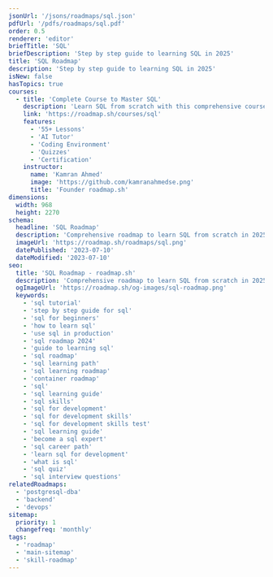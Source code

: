 ```yaml
---
jsonUrl: '/jsons/roadmaps/sql.json'
pdfUrl: '/pdfs/roadmaps/sql.pdf'
order: 0.5
renderer: 'editor'
briefTitle: 'SQL'
briefDescription: 'Step by step guide to learning SQL in 2025'
title: 'SQL Roadmap'
description: 'Step by step guide to learning SQL in 2025'
isNew: false
hasTopics: true
courses:
  - title: 'Complete Course to Master SQL'
    description: 'Learn SQL from scratch with this comprehensive course'
    link: 'https://roadmap.sh/courses/sql'
    features:
      - '55+ Lessons'
      - 'AI Tutor'
      - 'Coding Environment'
      - 'Quizzes'
      - 'Certification'
    instructor:
      name: 'Kamran Ahmed'
      image: 'https://github.com/kamranahmedse.png'
      title: 'Founder roadmap.sh'
dimensions:
  width: 968
  height: 2270
schema:
  headline: 'SQL Roadmap'
  description: 'Comprehensive roadmap to learn SQL from scratch in 2025. From basic syntax to advanced querying, this step-by-step guide will equip you with the skills needed to excel in database management and data analysis.'
  imageUrl: 'https://roadmap.sh/roadmaps/sql.png'
  datePublished: '2023-07-10'
  dateModified: '2023-07-10'
seo:
  title: 'SQL Roadmap - roadmap.sh'
  description: 'Comprehensive roadmap to learn SQL from scratch in 2025. From basic syntax to advanced querying, this step-by-step guide will equip you with the skills needed to excel in database management and data analysis.'
  ogImageUrl: 'https://roadmap.sh/og-images/sql-roadmap.png'
  keywords:
    - 'sql tutorial'
    - 'step by step guide for sql'
    - 'sql for beginners'
    - 'how to learn sql'
    - 'use sql in production'
    - 'sql roadmap 2024'
    - 'guide to learning sql'
    - 'sql roadmap'
    - 'sql learning path'
    - 'sql learning roadmap'
    - 'container roadmap'
    - 'sql'
    - 'sql learning guide'
    - 'sql skills'
    - 'sql for development'
    - 'sql for development skills'
    - 'sql for development skills test'
    - 'sql learning guide'
    - 'become a sql expert'
    - 'sql career path'
    - 'learn sql for development'
    - 'what is sql'
    - 'sql quiz'
    - 'sql interview questions'
relatedRoadmaps:
  - 'postgresql-dba'
  - 'backend'
  - 'devops'
sitemap:
  priority: 1
  changefreq: 'monthly'
tags:
  - 'roadmap'
  - 'main-sitemap'
  - 'skill-roadmap'
---
```


